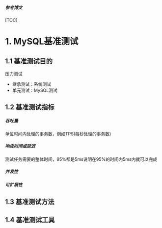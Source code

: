 ##### 参考博文


[TOC]
# 1. MySQL基准测试
## 1.1 基准测试目的
压力测试

- 继承测试：系统测试
- 单元测试：MySQL测试

## 1.2 基准测试指标
##### 吞吐量
单位时间内处理的事务数，例如TPS(每秒处理的事务数)

##### 响应时间或延迟
测试任务需要的整体时间，95%都是5ms说明在95%的时间内5ms内就可以完成

##### 并发性

##### 可扩展性


## 1.3 基准测试方法


## 1.4 基准测试工具
